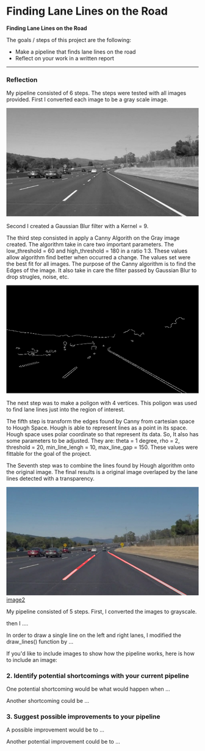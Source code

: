 # **Finding Lane Lines on the Road** 

**Finding Lane Lines on the Road**

The goals / steps of this project are the following:
* Make a pipeline that finds lane lines on the road
* Reflect on your work in a written report


[//]: # (Image References)

[image1]: ./examples/grayscale.jpg "Grayscale"

---

### Reflection

My pipeline consisted of 6 steps. The steps were tested with all images provided. 
First I converted each image to be a gray scale image.

[image2]: ./project_output/images/solidWhiteCurve_grayscale.jpeg "SolidWhiteCurve"
![alt text][image2]

Second I created a Gaussian Blur filter with a Kernel = 9.

The third step consisted in apply a Canny Algorith on the Gray image created. The algorithm take in care two important parameters. The low_threshold = 60 and high_threshold = 180 in a ratio 1:3. These values allow algorithm find better when occurred a change. The values set were the best fit for all images. 
The purpose of the Canny algorithm is to find the Edges of the image. It also take in care the filter passed by Gaussian Blur to drop strugles, noise, etc. 

[image3]: ./project_output/images/solidWhiteCurve_canny.jpeg "Canny"
![alt text][image3]

The next step was to make a poligon with 4 vertices. This poligon was used to find lane lines just into the region of interest. 

The fifth step is transform the edges found by Canny from cartesian space to Hough Space. Hough is able to represent lines as a point in its space. Hough space uses polar coordinate so that represent its data. So, It also has some parameters to be adjusted. They are: theta = 1 degree, rho = 2, threshold = 20, min_line_lengh = 10, max_line_gap = 150. These values were fittable for the goal of the project. 

The Seventh step was to combine the lines found by Hough algorithm onto the original image. The final results is a original image overlaped by the lane lines detected with a transparency. 

[image4]: ./project_output/images/solidWhiteCurve_combination.jpeg "Combination"
![alt text][image4][image2][image3]


My pipeline consisted of 5 steps. First, I converted the images to grayscale.

then I .... 

In order to draw a single line on the left and right lanes, I modified the draw_lines() function by ...

If you'd like to include images to show how the pipeline works, here is how to include an image: 

### 2. Identify potential shortcomings with your current pipeline


One potential shortcoming would be what would happen when ... 

Another shortcoming could be ...


### 3. Suggest possible improvements to your pipeline

A possible improvement would be to ...

Another potential improvement could be to ...
